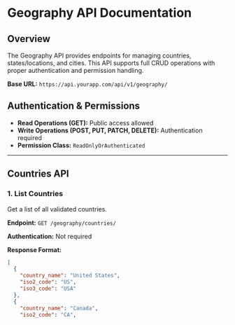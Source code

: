 # Geography API Documentation

## Overview

The Geography API provides endpoints for managing countries, states/locations, and cities. This API supports full CRUD operations with proper authentication and permission handling.

**Base URL:** `https://api.yourapp.com/api/v1/geography/`

## Authentication & Permissions

- **Read Operations (GET):** Public access allowed
- **Write Operations (POST, PUT, PATCH, DELETE):** Authentication required
- **Permission Class:** `ReadOnlyOrAuthenticated`

---

## Countries API

### 1. List Countries

Get a list of all validated countries.

**Endpoint:** `GET /geography/countries/`

**Authentication:** Not required

**Response Format:**

```json
[
  {
    "country_name": "United States",
    "iso2_code": "US",
    "iso3_code": "USA"
  },
  {
    "country_name": "Canada",
    "iso2_code": "CA", 